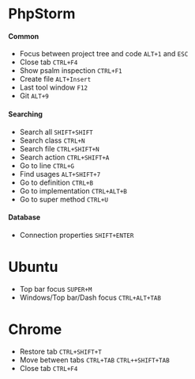 # PhpStorm

#### Common
- Focus between project tree and code ```ALT+1``` and ```ESC```
- Close tab ```CTRL+F4```
- Show psalm inspection ```CTRL+F1```
- Create file ```ALT+Insert```
- Last tool window ```F12```
- Git ```ALT+9```

#### Searching
- Search all ```SHIFT+SHIFT```
- Search class ```CTRL+N```
- Search file ```CTRL+SHIFT+N```
- Search action ```CTRL+SHIFT+A```
- Go to line ```CTRL+G```
- Find usages ```ALT+SHIFT+7```
- Go to definition ```CTRL+B```
- Go to implementation ```CTRL+ALT+B```
- Go to super method ```CTRL+U```

#### Database
- Connection properties ```SHIFT+ENTER```

# Ubuntu
- Top bar focus ```SUPER+M```
- Windows/Top bar/Dash focus ```CTRL+ALT+TAB```

# Chrome
- Restore tab ```CTRL+SHIFT+T```
- Move between tabs ```CTRL+TAB``` ```CTRL++SHIFT+TAB```
- Close tab ```CTRL+F4```
